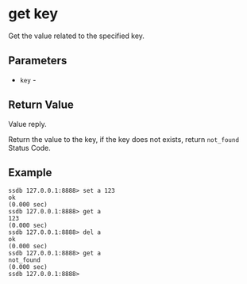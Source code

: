 # get key

Get the value related to the specified key.

## Parameters

* `key` - 

## Return Value

Value reply.

Return the value to the key, if the key does not exists, return `not_found` Status Code.

## Example

	ssdb 127.0.0.1:8888> set a 123
	ok
	(0.000 sec)
	ssdb 127.0.0.1:8888> get a
	123
	(0.000 sec)
	ssdb 127.0.0.1:8888> del a
	ok
	(0.000 sec)
	ssdb 127.0.0.1:8888> get a
	not_found
	(0.000 sec)
	ssdb 127.0.0.1:8888> 
